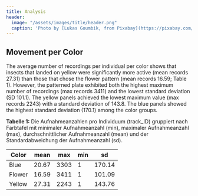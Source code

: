 ```yaml
---
title: Analysis
header:
  image: "/assets/images/title/header.png"
  caption: 'Photo by [Lukas Goumbik, from Pixabay](https://pixabay.com/de/users/goumbik-3752482/?utm_source=link-attribution&utm_medium=referral&utm_campaign=image&utm_content=2055522){:target="_blank"}'
---
```

  
<!--more-->
## Movement per Color

The average number of recordings per individual per color shows that insects that landed on yellow were significantly more active (mean records 27.31) than those that chose the flower pattern (mean records 16.59; Table 1). However, the patterned plate exhibited both the highest maximum number of recordings (max records 3411) and the lowest standard deviation (SD 101.1). The yellow panels achieved the lowest maximum value (max records 2243) with a standard deviation of 143.8. The blue panels showed the highest standard deviation (170.1) among the color groups.

**Tabelle 1:** Die Aufnahmeanzahlen pro Individuum (track_ID) gruppiert nach Farbtafel mit minimaler Aufnahmeanzahl (min), maximaler Aufnahmeanzahl (max), durchschnittlicher Aufnahmeanzahl (mean) und der Standardabweichung der Aufnahmeanzahl (sd).

| Color | mean | max | min | sd |
|----------|----------|----------|----------|----------|
| Blue | 20.67 | 3303 | 1 | 170.14 |
| Flower | 16.59 | 3411 | 1 | 101.09 |
| Yellow | 27.31 | 2243 | 1 | 143.76 |

